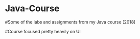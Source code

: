 # Java-Course

#Some of the labs and assignments from my Java course (2018)

#Course focused pretty heavily on UI
